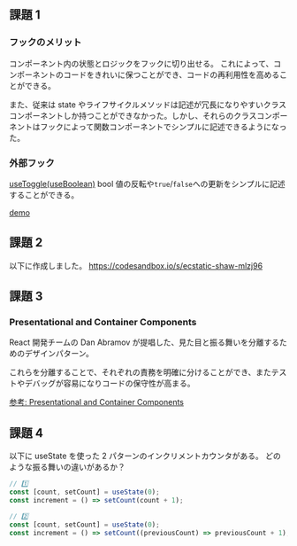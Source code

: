 ## 課題 1

### フックのメリット

コンポーネント内の状態とロジックをフックに切り出せる。
これによって、コンポーネントのコードをきれいに保つことができ、コードの再利用性を高めることができる。

また、従来は state やライフサイクルメソッドは記述が冗長になりやすいクラスコンポーネントしか持つことができなかった。しかし、それらのクラスコンポーネントはフックによって関数コンポーネントでシンプルに記述できるようになった。

### 外部フック

[useToggle(useBoolean)](https://github.com/streamich/react-use/blob/master/docs/useToggle.md)
bool 値の反転や`true`/`false`への更新をシンプルに記述することができる。

[demo](https://codesandbox.io/s/focused-sammet-brw2d)

## 課題 2

以下に作成しました。
https://codesandbox.io/s/ecstatic-shaw-mlzj96

## 課題 3

### Presentational and Container Components

React 開発チームの Dan Abramov が提唱した、見た目と振る舞いを分離するためのデザインパターン。

これらを分離することで、それぞれの責務を明確に分けることができ、またテストやデバッグが容易になりコードの保守性が高まる。

[参考: Presentational and Container Components](https://medium.com/@dan_abramov/smart-and-dumb-components-7ca2f9a7c7d0)

## 課題 4

以下に useState を使った 2 パターンのインクリメントカウンタがある。
どのような振る舞いの違いがあるか？

```javascript
// 1️⃣
const [count, setCount] = useState(0);
const increment = () => setCount(count + 1);

// 2️⃣
const [count, setCount] = useState(0);
const increment = () => setCount((previousCount) => previousCount + 1);
```
